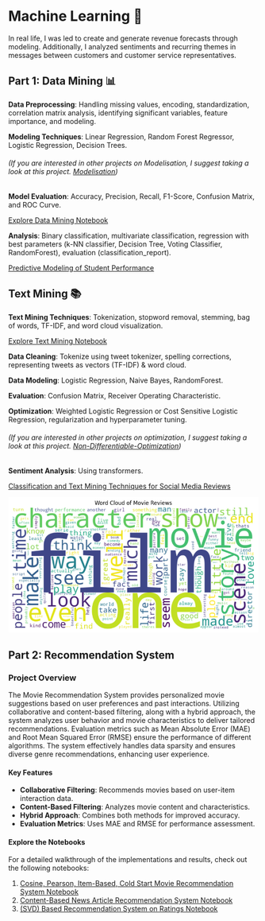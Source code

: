 # Machine Learning 🤖

In real life, I was led to create and generate revenue forecasts through modeling. Additionally, I analyzed sentiments and recurring themes in messages between customers and customer service representatives.

## Part 1: Data Mining 📊

**Data Preprocessing**: Handling missing values, encoding, standardization, correlation matrix analysis, identifying significant variables, feature importance, and modeling.

**Modeling Techniques**: Linear Regression, Random Forest Regressor, Logistic Regression, Decision Trees.
###### (If you are interested in other projects on Modelisation, I suggest taking a look at this project. [Modelisation](https://github.com/CatelloTheDataProjectManager/Predicting-Energy-Consumption/blob/main/README.md))

**Model Evaluation**: Accuracy, Precision, Recall, F1-Score, Confusion Matrix, and ROC Curve.

[Explore Data Mining Notebook](https://github.com/CatelloTheDataProjectManager/Machine-Learning/blob/main/Data%20Mining.ipynb)

**Analysis**: Binary classification, multivariate classification, regression with best parameters (k-NN classifier, Decision Tree, Voting Classifier, RandomForest), evaluation (classification_report).

[Predictive Modeling of Student Performance](https://github.com/CatelloTheDataProjectManager/Machine-Learning/blob/main/Predictive%20Modeling%20of%20Student%20Performance.ipynb)

## Text Mining 📚

**Text Mining Techniques**: Tokenization, stopword removal, stemming, bag of words, TF-IDF, and word cloud visualization.

[Explore Text Mining Notebook](https://github.com/CatelloTheDataProjectManager/Machine-Learning/blob/main/Text%20Mining.ipynb)

**Data Cleaning**: Tokenize using tweet tokenizer, spelling corrections, representing tweets as vectors (TF-IDF) & word cloud.

**Data Modeling**: Logistic Regression, Naive Bayes, RandomForest.

**Evaluation**: Confusion Matrix, Receiver Operating Characteristic.

**Optimization**: Weighted Logistic Regression or Cost Sensitive Logistic Regression, regularization and hyperparameter tuning. 
###### (If you are interested in other projects on optimization, I suggest taking a look at this project. [Non-Differentiable-Optimization](https://github.com/CatelloTheDataProjectManager/Non-Differentiable-Optimization/blob/main/README.md))

**Sentiment Analysis**: Using transformers.

[Classification and Text Mining Techniques for Social Media Reviews](https://github.com/CatelloTheDataProjectManager/Machine-Learning/blob/main/Classification%20and%20Text%20Mining%20Techniques%20for%20Social%20Media%20Reviews.ipynb)

![Word Cloud](https://github.com/CatelloTheDataProjectManager/Machine-Learning/blob/main/Word_cloud.png)

## Part 2: Recommendation System

### Project Overview

The Movie Recommendation System provides personalized movie suggestions based on user preferences and past interactions. Utilizing collaborative and content-based filtering, along with a hybrid approach, the system analyzes user behavior and movie characteristics to deliver tailored recommendations. Evaluation metrics such as Mean Absolute Error (MAE) and Root Mean Squared Error (RMSE) ensure the performance of different algorithms. The system effectively handles data sparsity and ensures diverse genre recommendations, enhancing user experience.

#### Key Features

- **Collaborative Filtering**: Recommends movies based on user-item interaction data.
- **Content-Based Filtering**: Analyzes movie content and characteristics.
- **Hybrid Approach**: Combines both methods for improved accuracy.
- **Evaluation Metrics**: Uses MAE and RMSE for performance assessment.

#### Explore the Notebooks

For a detailed walkthrough of the implementations and results, check out the following notebooks:

1. [Cosine, Pearson, Item-Based, Cold Start Movie Recommendation System Notebook](https://github.com/CatelloTheDataProjectManager/Machine-Learning/blob/main/Syst%C3%A8me%20de%20Recommandation%20de%20Films.ipynb)
2. [Content-Based News Article Recommendation System Notebook](https://github.com/CatelloTheDataProjectManager/Machine-Learning/blob/main/Syst%C3%A8me%20de%20Recommandation%20d'Articles%20de%20Presse%20Bas%C3%A9%20sur%20%20le%20Contenu.ipynb)
3. [(SVD) Based Recommendation System on Ratings Notebook](https://github.com/CatelloTheDataProjectManager/Machine-Learning/blob/main/Syst%C3%A8mes%20de%20Recommandation%20Avanc%C3%A9s.ipynb)

